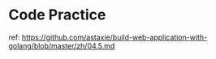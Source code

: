 # Code Practice
ref: https://github.com/astaxie/build-web-application-with-golang/blob/master/zh/04.5.md
